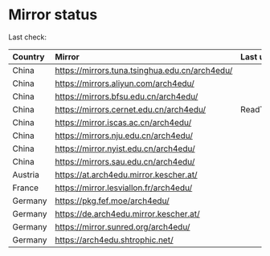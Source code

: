 <script src="./time.js"></script>
# Mirror status
Last check: <script type="text/javascript">localize(1749041611.022373);</script>

|Country|Mirror|Last update|
|:------|:-----|:----------|
|China|https://mirrors.tuna.tsinghua.edu.cn/arch4edu/|<script type="text/javascript">localize(1749020703);</script>|
|China|https://mirrors.aliyun.com/arch4edu/|<script type="text/javascript">localize(1748760430);</script>|
|China|https://mirrors.bfsu.edu.cn/arch4edu/|<script type="text/javascript">localize(1748976495);</script>|
|China|https://mirrors.cernet.edu.cn/arch4edu/|ReadTimeout|
|China|https://mirror.iscas.ac.cn/arch4edu/|<script type="text/javascript">localize(1749020703);</script>|
|China|https://mirrors.nju.edu.cn/arch4edu/|<script type="text/javascript">localize(1748968881);</script>|
|China|https://mirror.nyist.edu.cn/arch4edu/|<script type="text/javascript">localize(1748976495);</script>|
|China|https://mirrors.sau.edu.cn/arch4edu/|<script type="text/javascript">localize(1731653531);</script>|
|Austria|https://at.arch4edu.mirror.kescher.at/|<script type="text/javascript">localize(1749020703);</script>|
|France|https://mirror.lesviallon.fr/arch4edu/|<script type="text/javascript">localize(1748976495);</script>|
|Germany|https://pkg.fef.moe/arch4edu/|<script type="text/javascript">localize(1749020703);</script>|
|Germany|https://de.arch4edu.mirror.kescher.at/|<script type="text/javascript">localize(1749020703);</script>|
|Germany|https://mirror.sunred.org/arch4edu/|<script type="text/javascript">localize(1749020703);</script>|
|Germany|https://arch4edu.shtrophic.net/|<script type="text/javascript">localize(1748976495);</script>|

<script src="./tablefilter/tablefilter.js"></script>
<script src="./table.js"></script>